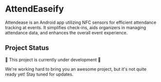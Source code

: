 # AttendEaseify
Attendease is an Android app utilizing NFC sensors for efficient attendance tracking at events. It simplifies check-ins, aids organizers in managing attendance data, and enhances the overall event experience.

## Project Status

🚧 This project is currently under development 🚧

We're working hard to bring you an awesome project, but it's not quite ready yet! Stay tuned for updates.

